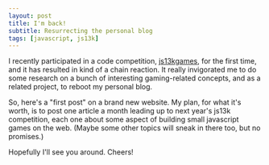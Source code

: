 ```yaml
---
layout: post
title: I'm back!
subtitle: Resurrecting the personal blog
tags: [javascript, js13k]
---
```


I recently participated in a code competition, [js13kgames](http://js13kgames.com), for the first time, and it has resulted in kind of a chain reaction. It really invigorated me to do some research on a bunch of interesting gaming-related concepts, and as a related project, to reboot my personal blog.

So, here's a "first post" on a brand new website. My plan, for what it's worth, is to post one article a month leading up to next year's js13k competition, each one about some aspect of building small javascript games on the web. (Maybe some other topics will sneak in there too, but no promises.)

Hopefully I'll see you around. Cheers!
